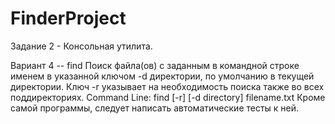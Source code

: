 # FinderProject
Задание 2 - Консольная утилита.

Вариант 4 -- find
Поиск файла(ов) с заданным в командной строке именем в указанной ключом -d
директории, по умолчанию в текущей директории. Ключ -r указывает на необходимость
поиска также во всех поддиректориях.
Command Line: find [-r] [-d directory] filename.txt
Кроме самой программы, следует написать автоматические тесты к ней.
